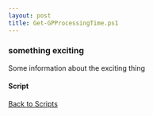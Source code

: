 ```yaml
---
layout: post
title: Get-GPProcessingTime.ps1
---
```


### something exciting

Some information about the exciting thing

#### Script

<script src="https://gist-it.appspot.com/github.com/BanterBoy/scripts-blog/blob/master/PowerShell/scripts/activeDirectory/Get-GPProcessingTime.ps1" crossorigin="anonymous"></script>

<a href="/menu/_pages/scripts.html">Back to Scripts</a>
